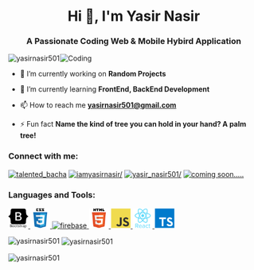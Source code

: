 <h1 align="center">Hi 👋, I'm Yasir Nasir</h1>
<h3 align="center">A Passionate Coding Web & Mobile Hybird Application</h3>

<img align="right" alt="Coding" width="400" src="https://media0.giphy.com/media/qgQUggAC3Pfv687qPC/giphy.gif">

<p align="left"> <img src="https://komarev.com/ghpvc/?username=yasirnasir501&label=Profile%20views&color=0e75b6&style=flat" alt="yasirnasir501" /> </p>

- 🔭 I’m currently working on **Random Projects**

- 🌱 I’m currently learning **FrontEnd, BackEnd Development**

- 📫 How to reach me **yasirnasir501@gmail.com**

- ⚡ Fun fact **Name the kind of tree you can hold in your hand? A palm tree!**

<h3 align="left">Connect with me:</h3>
<p align="left">
<a href="https://twitter.com/talented_bacha" target="blank"><img align="center" src="https://raw.githubusercontent.com/rahuldkjain/github-profile-readme-generator/master/src/images/icons/Social/twitter.svg" alt="talented_bacha" height="30" width="40" /></a>
<a href="https://fb.com/iamyasirnasir/" target="blank"><img align="center" src="https://raw.githubusercontent.com/rahuldkjain/github-profile-readme-generator/master/src/images/icons/Social/facebook.svg" alt="iamyasirnasir/" height="30" width="40" /></a>
<a href="https://instagram.com/yasir_nasir501/" target="blank"><img align="center" src="https://raw.githubusercontent.com/rahuldkjain/github-profile-readme-generator/master/src/images/icons/Social/instagram.svg" alt="yasir_nasir501/" height="30" width="40" /></a>
<a href="https://www.youtube.com/c/coming soon....." target="blank"><img align="center" src="https://raw.githubusercontent.com/rahuldkjain/github-profile-readme-generator/master/src/images/icons/Social/youtube.svg" alt="coming soon....." height="30" width="40" /></a>
</p>

<h3 align="left">Languages and Tools:</h3>
<p align="left"> <a href="https://getbootstrap.com" target="_blank" rel="noreferrer"> <img src="https://raw.githubusercontent.com/devicons/devicon/master/icons/bootstrap/bootstrap-plain-wordmark.svg" alt="bootstrap" width="40" height="40"/> </a> <a href="https://www.w3schools.com/css/" target="_blank" rel="noreferrer"> <img src="https://raw.githubusercontent.com/devicons/devicon/master/icons/css3/css3-original-wordmark.svg" alt="css3" width="40" height="40"/> </a> <a href="https://firebase.google.com/" target="_blank" rel="noreferrer"> <img src="https://www.vectorlogo.zone/logos/firebase/firebase-icon.svg" alt="firebase" width="40" height="40"/> </a> <a href="https://www.w3.org/html/" target="_blank" rel="noreferrer"> <img src="https://raw.githubusercontent.com/devicons/devicon/master/icons/html5/html5-original-wordmark.svg" alt="html5" width="40" height="40"/> </a> <a href="https://developer.mozilla.org/en-US/docs/Web/JavaScript" target="_blank" rel="noreferrer"> <img src="https://raw.githubusercontent.com/devicons/devicon/master/icons/javascript/javascript-original.svg" alt="javascript" width="40" height="40"/> </a> <a href="https://reactjs.org/" target="_blank" rel="noreferrer"> <img src="https://raw.githubusercontent.com/devicons/devicon/master/icons/react/react-original-wordmark.svg" alt="react" width="40" height="40"/> </a> <a href="https://www.typescriptlang.org/" target="_blank" rel="noreferrer"> <img src="https://raw.githubusercontent.com/devicons/devicon/master/icons/typescript/typescript-original.svg" alt="typescript" width="40" height="40"/> </a> </p>

<p><img align="left" src="https://github-readme-stats.vercel.app/api/top-langs?username=yasirnasir501&show_icons=true&locale=en&layout=compact" alt="yasirnasir501" /></p>

<p>&nbsp;<img align="center" src="https://github-readme-stats.vercel.app/api?username=yasirnasir501&show_icons=true&locale=en" alt="yasirnasir501" /></p>

<p><img align="center" src="https://github-readme-streak-stats.herokuapp.com/?user=yasirnasir501&" alt="yasirnasir501" /></p>
